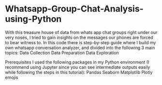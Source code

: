 # Whatsapp-Group-Chat-Analysis-using-Python
With this treasure house of data from whats app chat groups right under our very noses, I tried to gain insights on the messages our phones are forced to bear witness to. 
In this code there is step-by-step guide where I build my own whatsapp conversation analyzer, and  divided into the following 3 main topics:
Data Collection
Data Preparation
Data Exploration


Prerequisites
I used the following packages  in my Python environment (I recommend using Jupyter since you can see intermediate outputs easily while following the steps in this tutorial):
Pandas
Seaborn
Matplotlib
Plotly
emojis
